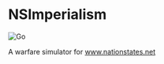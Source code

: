 # NSImperialism
![Go](https://github.com/brickman1444/NSImperialism/workflows/Go/badge.svg)

A warfare simulator for www.nationstates.net
